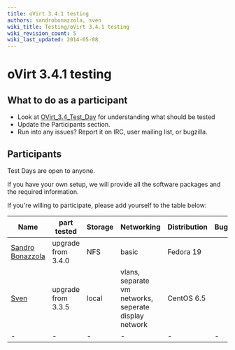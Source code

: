 ```yaml
---
title: oVirt 3.4.1 testing
authors: sandrobonazzola, sven
wiki_title: Testing/oVirt 3.4.1 testing
wiki_revision_count: 5
wiki_last_updated: 2014-05-08
---
```


# oVirt 3.4.1 testing

## What to do as a participant

*   Look at [OVirt_3.4_Test_Day](/develop/release-management/releases/3.4/test-day/) for understanding what should be tested
*   Update the Participants section.
*   Run into any issues? Report it on IRC, user mailing list, or bugzilla.

## Participants

Test Days are open to anyone.

If you have your own setup, we will provide all the software packages and the required information.

If you're willing to participate, please add yourself to the table below:

| Name                                               | part tested        | Storage | Networking                                            | Distribution | Bugs |
|----------------------------------------------------|--------------------|---------|-------------------------------------------------------|--------------|------|
| [Sandro Bonazzola](https://github.com/sandrobonazzola) | upgrade from 3.4.0 | NFS     | basic                                                 | Fedora 19    |      |
| [Sven](User:Sven)                       | upgrade from 3.3.5 | local   | vlans, separate vm networks, seperate display network | CentOS 6.5   |      |
| -                                                  | -                  | -       | -                                                     | -            | -    |
